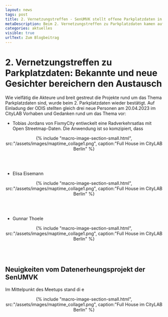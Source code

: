 ```yaml
---
layout: news
tags: post
title: 2. Vernetzungstreffen - SenUMVK stellt offene Parkplatzdaten in Aussicht und zur Diskussion
metaDescription: Beim 2. Vernetzungstreffen zu Parkplatzdaten kamen auf Einladung der ODIS wieder interessierte Vetreter:innen aus Verwaltung, Community und Wissenschaft im CityLAB zusammen. Neben neuen Impulsvorträgen stand die Vorstellung einer Datenerhebung zu Parkplatzdaten und Mobilitätsverhalten der SenUMVK im Fokus des Meetups. 
categories: aktuelles
visible: true
urlText: Zum Blogbeitrag
---
```

# 2. Vernetzungstreffen zu Parkplatzdaten: Bekannte und neue Gesichter bereichern den Austausch

Wie vielfätig die Akteure und breit gestreut die Projekte rund um das Thema Parkplatzdaten sind, wurde beim 2. Parkplatzdaten wieder bestätigt. Auf Einladung der ODIS stellten gleich drei neue Personen am 20.04.2023 im CityLAB Vorhaben und Gedanken rund um das Thema vor:
- Tobias Jordans von FixmyCity entiwckelt eine Radverkehrsatlas mit Open Streetmap-Daten. Die Anwendung ist so komzipiert, dass

<center>
{% include "macro-image-section-small.html", src:"/assets/images/maptime_collage1.png", caption:"Full House im CityLAB Berlin" %}
</center>

<br><br>

- Elisa Eisemann

<center>
{% include "macro-image-section-small.html", src:"/assets/images/maptime_collage1.png", caption:"Full House im CityLAB Berlin" %}
</center>

<br><br>

- Gunnar Thoele


<center>
{% include "macro-image-section-small.html", src:"/assets/images/maptime_collage1.png", caption:"Full House im CityLAB Berlin" %}
</center>

<br><br>



## Neuigkeiten vom Datenerheungsprojekt der SenUMVK

Im Mittelpunkt des Meetups stand di
e 

<center>
{% include "macro-image-section-small.html", src:"/assets/images/maptime_collage1.png", caption:"Full House im CityLAB Berlin" %}
</center>

<br><br>

